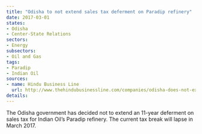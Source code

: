 ```yaml
---
title: "Odisha to not extend sales tax deferment on Paradip refinery"
date: 2017-03-01
states:
- Odisha
- Center-State Relations
sectors:
- Energy
subsectors:
- Oil and Gas
tags:
- Paradip
- Indian Oil
sources:
- name: Hindu Business Line
  url: http://www.thehindubusinessline.com/companies/odisha-does-not-extend-tax-sops-fo-iocs-paradip-refinery/article9560365.ece
details:
---
```


The Odisha government has decided not to extend an 11-year deferment on sales tax for Indian Oil’s Paradip refinery. The current tax break will lapse in March 2017.
